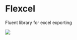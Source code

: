 # Flexcel
Fluent library for excel exporting

![](https://github.com/bannikovilea/Flexcel/workflows/.NET%20Core%20build%20and%20test/badge.svg)
